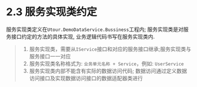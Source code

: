 # 2.3 服务实现类约定
服务实现类定义在```Utour.DemoDataService.Bussiness```工程内; 服务实现类是对服务接口约定的方法的具体实现, 业务逻辑代码书写在服务实现类内.
>1. 服务实现类，需要从```IService```接口和对应的服务接口继承;服务实现类与服务接口一一对应
>2. 服务实现类名称格式为: ```业务单元名称 + Service```，例如: ```UserService```
>3. 服务实现类内部不能含有实际的数据访问代码; 数据访问通过定义数据访问接口及实现数据访问接口的数据适配器类进行 

